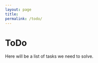 ```yaml
---
layout: page
title: 
permalink: /todo/
---
```

# ToDo

Here will be a list of tasks we need to solve. 


   
   